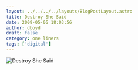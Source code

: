 ```yaml
---
layout: ../../../../layouts/BlogPostLayout.astro
title: Destroy She Said
date: 2009-05-05 18:03:56
author: dboyd
draft: false
category: one liners
tags: ['digital']
---
```

<img
    src="https://img.selfiespirits.com/images/2009/05/destroySheSaid.jpg"
    alt="Destroy She Said"
/>

